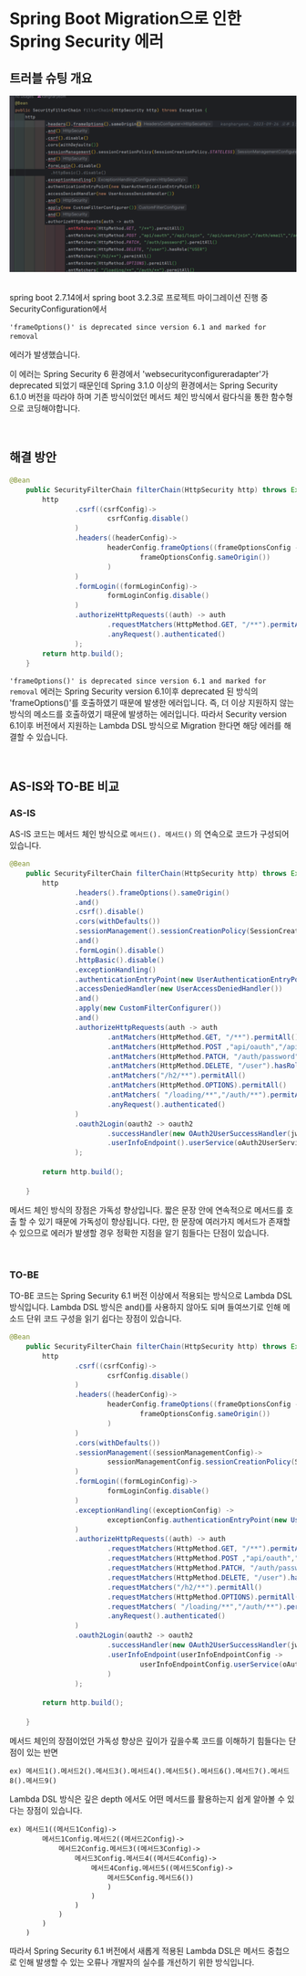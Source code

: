 # Spring Boot Migration으로 인한 Spring Security 에러

## 트러블 슈팅 개요

!['frameOptions()' is deprecated since version 6.1 and marked for removal 에러 발생](httpSecurity-001.png)

<br/>
spring boot 2.7.14에서 spring boot 3.2.3로 프로젝트 마이그레이션 진행 중 SecurityConfiguration에서

```
'frameOptions()' is deprecated since version 6.1 and marked for removal 
```
에러가 발생했습니다.

이 에러는 Spring Security 6 환경에서 'websecurityconfigureradapter'가 deprecated 되었기 때문인데
Spring 3.1.0 이상의 환경에서는 Spring Security 6.1.0 버전을 따라야 하며 기존 방식이었던 메서드 체인 방식에서
람다식을 통한 함수형으로 코딩해야합니다.

<br/>

## 해결 방안
```java
@Bean
    public SecurityFilterChain filterChain(HttpSecurity http) throws Exception {
        http
                .csrf((csrfConfig)->
                        csrfConfig.disable()
                )
                .headers((headerConfig)->
                        headerConfig.frameOptions((frameOptionsConfig ->
                                frameOptionsConfig.sameOrigin())
                        )
                )
                .formLogin((formLoginConfig)->
                        formLoginConfig.disable()
                )
                .authorizeHttpRequests((auth) -> auth
                        .requestMatchers(HttpMethod.GET, "/**").permitAll()
                        .anyRequest().authenticated()
                );
        return http.build();
    }
```

```'frameOptions()' is deprecated since version 6.1 and marked for removal``` 에러는 Spring Security version 6.1이후
deprecated 된 방식의 'frameOptions()'를 호출하였기 때문에 발생한 에러입니다. 즉, 더 이상 지원하지 않는 방식의 메소드를 호출하였기 때문에 발생하는 에러입니다.
따라서 Security version 6.1이후 버전에서 지원하는 Lambda DSL 방식으로 Migration 한다면 해당 에러를 해결할 수 있습니다.

<br/>

## AS-IS와 TO-BE 비교

### AS-IS
AS-IS 코드는 메서드 체인 방식으로 ```메서드(). 메서드()``` 의 연속으로 코드가 구성되어 있습니다.

```java
@Bean
    public SecurityFilterChain filterChain(HttpSecurity http) throws Exception {
        http
                .headers().frameOptions().sameOrigin()
                .and()
                .csrf().disable()
                .cors(withDefaults())
                .sessionManagement().sessionCreationPolicy(SessionCreationPolicy.STATELESS)
                .and()
                .formLogin().disable()
                .httpBasic().disable()
                .exceptionHandling()
                .authenticationEntryPoint(new UserAuthenticationEntryPoint())
                .accessDeniedHandler(new UserAccessDeniedHandler())
                .and()
                .apply(new CustomFilterConfigurer())
                .and()
                .authorizeHttpRequests(auth -> auth
                        .antMatchers(HttpMethod.GET, "/**").permitAll()
                        .antMatchers(HttpMethod.POST ,"api/oauth","/api/login", "/api/users/join","/auth/email","/auth/password").permitAll()
                        .antMatchers(HttpMethod.PATCH, "/auth/password").permitAll()
                        .antMatchers(HttpMethod.DELETE, "/user").hasRole("USER")
                        .antMatchers("/h2/**").permitAll()
                        .antMatchers(HttpMethod.OPTIONS).permitAll()
                        .antMatchers( "/loading/**","/auth/**").permitAll()
                        .anyRequest().authenticated()
                )
                .oauth2Login(oauth2 -> oauth2
                        .successHandler(new OAuth2UserSuccessHandler(jwtTokenizer, userRepository,redisUtils))
                        .userInfoEndpoint().userService(oAuth2UserService)
                );

        return http.build();

    }
```

메서드 체인 방식의 장점은 가독성 향상입니다. 짧은 문장 안에 연속적으로 메서드를 호출 할 수 있기 때문에 가독성이 향상됩니다.
다만, 한 문장에 여러가지 메서드가 존재할 수 있으므로 에러가 발생할 경우 정확한 지점을 알기 힘들다는 단점이 있습니다.

<br/>

### TO-BE
TO-BE 코드는 Spring Security 6.1 버전 이상에서 적용되는 방식으로 Lambda DSL 방식입니다.
Lambda DSL 방식은 and()를 사용하지 않아도 되며 들여쓰기로 인해 메소드 단위 코드 구성을 읽기 쉽다는 장점이 있습니다.
```java
@Bean
    public SecurityFilterChain filterChain(HttpSecurity http) throws Exception {
        http
                .csrf((csrfConfig)->
                        csrfConfig.disable()
                )
                .headers((headerConfig)->
                        headerConfig.frameOptions((frameOptionsConfig ->
                                frameOptionsConfig.sameOrigin())
                        )
                )
                .cors(withDefaults())
                .sessionManagement((sessionManagementConfig)->
                        sessionManagementConfig.sessionCreationPolicy(SessionCreationPolicy.STATELESS)
                )
                .formLogin((formLoginConfig)->
                        formLoginConfig.disable()
                )
                .exceptionHandling((exceptionConfig) ->
                        exceptionConfig.authenticationEntryPoint(new UserAuthenticationEntryPoint()).accessDeniedHandler(new UserAccessDeniedHandler())
                )
                .authorizeHttpRequests((auth) -> auth
                        .requestMatchers(HttpMethod.GET, "/**").permitAll()
                        .requestMatchers(HttpMethod.POST ,"api/oauth","/api/login", "/api/users/join","/auth/email","/auth/password").permitAll()
                        .requestMatchers(HttpMethod.PATCH, "/auth/password").permitAll()
                        .requestMatchers(HttpMethod.DELETE, "/user").hasRole("USER")
                        .requestMatchers("/h2/**").permitAll()
                        .requestMatchers(HttpMethod.OPTIONS).permitAll()
                        .requestMatchers( "/loading/**","/auth/**").permitAll()
                        .anyRequest().authenticated()
                )
                .oauth2Login(oauth2 -> oauth2
                        .successHandler(new OAuth2UserSuccessHandler(jwtTokenizer, userRepository,redisUtils))
                        .userInfoEndpoint(userInfoEndpointConfig ->
                                userInfoEndpointConfig.userService(oAuth2UserService)
                        )
                );

        return http.build();

    }
```
메서드 체인의 장점이었던 가독성 향상은 깊이가 깊을수록 코드를 이해하기 힘들다는 단점이 있는 반면
```
ex) 메서드1().메서드2().메서드3().메서드4().메서드5().메서드6().메서드7().메서드8().메서드9()
```
Lambda DSL 방식은 깊은 depth 에서도 어떤 메서드를 활용하는지 쉽게 알아볼 수 있다는 장점이 있습니다. 
```
ex) 메서드1((메서드1Config)->
        메서드1Config.메서드2((메서드2Config)->
            메서드2Config.메서드3((메서드3Config)->
                메서드3Config.메서드4((메서드4Config)->
                    메서드4Config.메서드5((메서드5Config)->
                        메서드5Config.메서드6())
                        )
                    )
                )
            )
        )
    )
```
따라서 Spring Security 6.1 버전에서 새롭게 적용된 Lambda DSL은 메서드 중첩으로 인해 발생할 수 있는 
오류나 개발자의 실수를 개선하기 위한 방식입니다.

